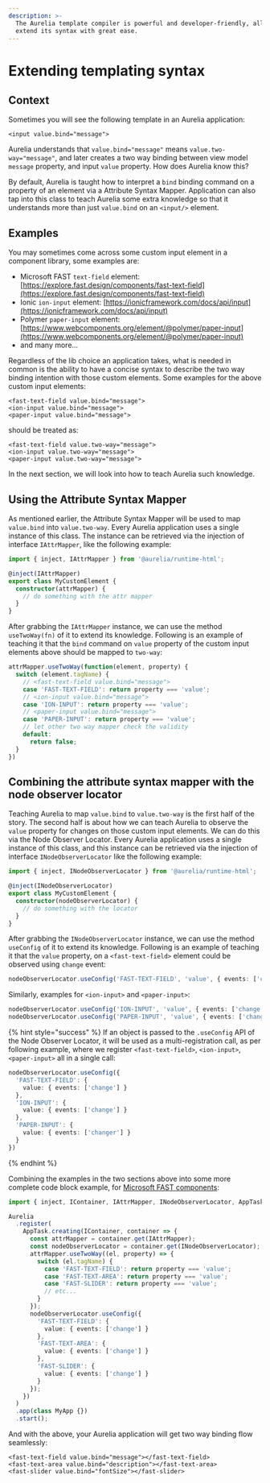 ```yaml
---
description: >-
  The Aurelia template compiler is powerful and developer-friendly, allowing you
  extend its syntax with great ease.
---
```


# Extending templating syntax

## Context

Sometimes you will see the following template in an Aurelia application:

```markup
<input value.bind="message">
```

Aurelia understands that `value.bind="message"` means `value.two-way="message"`, and later creates a two way binding between view model `message` property, and input `value` property. How does Aurelia know this?

By default, Aurelia is taught how to interpret a `bind` binding command on a property of an element via a Attribute Syntax Mapper. Application can also tap into this class to teach Aurelia some extra knowledge so that it understands more than just `value.bind` on an `<input/>` element.

## Examples

You may sometimes come across some custom input element in a component library, some examples are:

* Microsoft FAST `text-field` element: [https://explore.fast.design/components/fast-text-field](https://explore.fast.design/components/fast-text-field)
* Ionic `ion-input` element: [https://ionicframework.com/docs/api/input](https://ionicframework.com/docs/api/input)
* Polymer `paper-input` element: [https://www.webcomponents.org/element/@polymer/paper-input](https://www.webcomponents.org/element/@polymer/paper-input)
* and many more...

Regardless of the lib choice an application takes, what is needed in common is the ability to have a concise syntax to describe the two way binding intention with those custom elements. Some examples for the above custom input elements:

```markup
<fast-text-field value.bind="message">
<ion-input value.bind="message">
<paper-input value.bind="message">
```

should be treated as:

```markup
<fast-text-field value.two-way="message">
<ion-input value.two-way="message">
<paper-input value.two-way="message">
```

In the next section, we will look into how to teach Aurelia such knowledge.

## Using the Attribute Syntax Mapper

As mentioned earlier, the Attribute Syntax Mapper will be used to map `value.bind` into `value.two-way`. Every Aurelia application uses a single instance of this class. The instance can be retrieved via the injection of interface `IAttrMapper`, like the following example:

```typescript
import { inject, IAttrMapper } from '@aurelia/runtime-html';

@inject(IAttrMapper)
export class MyCustomElement {
  constructor(attrMapper) {
    // do something with the attr mapper
  }
}
```

After grabbing the `IAttrMapper` instance, we can use the method `useTwoWay(fn)` of it to extend its knowledge. Following is an example of teaching it that the `bind` command on `value` property of the custom input elements above should be mapped to `two-way`:

```typescript
attrMapper.useTwoWay(function(element, property) {
  switch (element.tagName) {
    // <fast-text-field value.bind="message">
    case 'FAST-TEXT-FIELD': return property === 'value';
    // <ion-input value.bind="message">
    case 'ION-INPUT': return property === 'value';
    // <paper-input value.bind="message">
    case 'PAPER-INPUT': return property === 'value';
    // let other two way mapper check the validity
    default:
      return false;
  }
})
```

## Combining the attribute syntax mapper with the node observer locator

Teaching Aurelia to map `value.bind` to `value.two-way` is the first half of the story. The second half is about how we can teach Aurelia to observe the `value` property for changes on those custom input elements. We can do this via the Node Observer Locator. Every Aurelia application uses a single instance of this class, and this instance can be retrieved via the injection of interface `INodeObserverLocator` like the following example:

```typescript
import { inject, INodeObserverLocator } from '@aurelia/runtime-html';

@inject(INodeObserverLocator)
export class MyCustomElement {
  constructor(nodeObserverLocator) {
    // do something with the locator
  }
}
```

After grabbing the `INodeObserverLocator` instance, we can use the method `useConfig` of it to extend its knowledge. Following is an example of teaching it that the `value` property, on a `<fast-text-field>` element could be observed using `change` event:

```typescript
nodeObserverLocator.useConfig('FAST-TEXT-FIELD', 'value', { events: ['change' ] });
```

Similarly, examples for `<ion-input>` and `<paper-input>`:

```typescript
nodeObserverLocator.useConfig('ION-INPUT', 'value', { events: ['change' ] });
nodeObserverLocator.useConfig('PAPER-INPUT', 'value', { events: ['change' ] });
```

{% hint style="success" %}
If an object is passed to the `.useConfig` API of the Node Observer Locator, it will be used as a multi-registration call, as per following example, where we register `<fast-text-field>`, `<ion-input>`, `<paper-input>` all in a single call:

```typescript
nodeObserverLocator.useConfig({
  'FAST-TEXT-FIELD': {
    value: { events: ['change'] }
  },
  'ION-INPUT': {
    value: { events: ['change'] }
  },
  'PAPER-INPUT': {
    value: { events: ['changer'] }
  }
})
```
{% endhint %}

Combining the examples in the two sections above into some more complete code block example, for [Microsoft FAST components](https://explore.fast.design/components/fast-text-field):

```typescript
import { inject, IContainer, IAttrMapper, INodeObserverLocator, AppTask, Aurelia } from 'aurelia';

Aurelia
  .register(
    AppTask.creating(IContainer, container => {
      const attrMapper = container.get(IAttrMapper);
      const nodeObserverLocator = container.get(INodeObserverLocator);
      attrMapper.useTwoWay((el, property) => {
        switch (el.tagName) {
          case 'FAST-TEXT-FIELD': return property === 'value';
          case 'FAST-TEXT-AREA': return property === 'value';
          case 'FAST-SLIDER': return property === 'value';
          // etc...
        }
      });
      nodeObserverLocator.useConfig({
        'FAST-TEXT-FIELD': {
          value: { events: ['change'] }
        },
        'FAST-TEXT-AREA': {
          value: { events: ['change'] }
        },
        'FAST-SLIDER': {
          value: { events: ['change'] }
        }
      });
    })
  )
  .app(class MyApp {})
  .start();
```

And with the above, your Aurelia application will get two way binding flow seamlessly:

```markup
<fast-text-field value.bind="message"></fast-text-field>
<fast-text-area value.bind="description"></fast-text-area>
<fast-slider value.bind="fontSize"></fast-slider>
```
